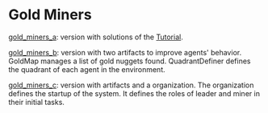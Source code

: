 # Gold Miners

[gold_miners_a](https://github.com/alankc/tp_gold_miners/tree/main/gold_miners_a): version with solutions of the [Tutorial](http://jacamo.sourceforge.net/tutorial/gold-miners/).

[gold_miners_b](https://github.com/alankc/tp_gold_miners/tree/main/gold_miners_b): version with two artifacts to improve agents' behavior. GoldMap manages a list of gold nuggets found. QuadrantDefiner defines the quadrant of each agent in the environment.

[gold_miners_c](https://github.com/alankc/tp_gold_miners/tree/main/gold_miners_c): version with artifacts and a organization. The organization defines the startup of the system. It defines the roles of leader and miner in their initial tasks.
